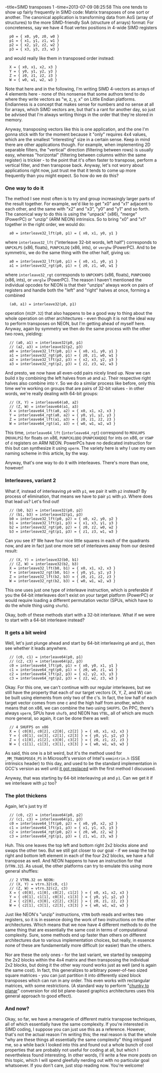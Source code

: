 -title=SIMD transposes 1
-time=2013-07-09 08:25:58
This one tends to show up fairly frequently in SIMD code: Matrix transposes of one sort or another. The canonical application is transforming data from AoS \(array of structures\) to the more SIMD\-friendly SoA \(structure of arrays\) format: For concreteness, say we have 4 float vertex positions in 4\-wide SIMD registers

```
  p0 = { x0, y0, z0, w0 }
  p1 = { x1, y1, z1, w1 }
  p2 = { x2, y2, z2, w2 }
  p3 = { x3, y3, z3, w3 }
```

and would really like them in transposed order instead:

```
  X = { x0, x1, x2, x3 }
  Y = { y0, y1, y2, y3 }
  Z = { z0, z1, z2, z3 }
  W = { w0, w1, w2, w3 }
```

Note that here and in the following, I'm writing SIMD 4\-vectors as arrays of 4 elements here \- none of this nonsense that some authors tend to do where they write vectors as "w, z, y, x" on Little Endian platforms. Endianness is a concept that makes sense for numbers and no sense at all for arrays, which SIMD vectors are, but that's a rant for another day, so just be advised that I'm always writing things in the order that they're stored in memory.

Anyway, transposing vectors like this is one application, and the one I'm gonna stick with for the moment because it "only" requires 4x4 values, which are the smallest "interesting" size in a certain sense. Keep in mind there are other applications though. For example, when implementing 2D separable filters, the "vertical" direction \(filtering between rows\) is usually easy, whereas "horizontal" \(filtering between columns within the same register\) is trickier \- to the point that it's often faster to transpose, perform a vertical filter, and then transpose back. Anyway, let's not worry about applications right now, just trust me that it tends to come up more frequently than you might expect. So how do we do this?

### One way to do it

The method I see most often is to try and group increasingly larger parts of the result together. For example, we'd like to get "x0" and "x1" adjacent to each other, and the same with "x2" and "x3", "y0" and "y1" and so forth. The canonical way to do this is using the "unpack" \(x86\), "merge" \(PowerPC\) or "unzip" \(ARM NEON\) intrinsics. So to bring "x0" and "x1" together in the right order, we would do:

```
  a0 = interleave32_lft(p0, p1) = { x0, x1, y0, y1 }
```

where `interleave32_lft` \("interleave 32\-bit words, left half"\) corresponds to `UNPCKLPS` \(x86, floats\), `PUNPCKLDQ` \(x86, ints\), or `vmrghw` \(PowerPC\). And to be symmetric, we do the same thing with the other half, giving us:

```
  a0 = interleave32_lft(p0, p1) = { x0, x1, y0, y1 }
  a1 = interleave32_rgt(p0, p1) = { z0, z1, w0, w1 }
```

where `interleave32_rgt` corresponds to `UNPCKHPS` \(x86, floats\), `PUNPCKHDQ` \(x86, ints\), or `vmrglw` \(PowerPC\). The reason I haven't mentioned the individual opcodes for NEON is that their "unzips" always work on pairs of registers and handle both the "left" and "right" halves at once, forming a combined

```
  (a0, a1) = interleave32(p0, p1)
```

operation \(`VUZP.32`\) that also happens to be a good way to thing about the whole operation on other architectures \- even though it is not the ideal way to perform transposes on NEON, but I'm getting ahead of myself here. Anyway, again by symmetry we then do the same process with the other two rows, yielding:

```
  // (a0, a1) = interleave32(p0, p1)
  // (a2, a3) = interleave32(p2, p3)
  a0 = interleave32_lft(p0, p1) = { x0, x1, y0, y1 }
  a1 = interleave32_rgt(p0, p1) = { z0, z1, w0, w1 }
  a2 = interleave32_lft(p2, p3) = { x2, x3, y2, y3 }
  a3 = interleave32_rgt(p2, p3) = { z2, z3, w2, w3 }
```

And presto, we now have all even\-odd pairs nicely lined up. Now we can build `X` by combining the left halves from `a0` and `a2`. Their respective right halves also combine into `Y`. So we do a similar process like before, only this time we're working on groups that are pairs of 32\-bit values \- in other words, we're really dealing with 64\-bit groups:

```
  // (X, Y) = interleave64(a0, a2)
  // (Z, W) = interleave64(a1, a3)
  X = interleave64_lft(a0, a2) = { x0, x1, x2, x3 }
  Y = interleave64_rgt(a0, a2) = { y0, y1, y2, y3 }
  Z = interleave64_lft(a1, a3) = { z0, z1, z2, z3 }
  W = interleave64_rgt(a1, a3) = { w0, w1, w2, w3 }
```

This time, `interleave64_lft` \(`interleave64_rgt`\) correspond to `MOVLHPS` \(`MOVHLPS`\) for floats on x86, `PUNPCKLQDQ` \(`PUNPCKHQDQ`\) for ints on x86, or `VSWP` of `d` registers on ARM NEON. PowerPCs have no dedicated instruction for this but can synthesize it using `vperm`. The variety here is why I use my own naming scheme in this article, by the way.

Anyway, that's one way to do it with interleaves. There's more than one, however!

### Interleaves, variant 2

What if, instead of interleaving `p0` with `p1`, we pair it with `p2` instead? By process of elimination, that means we have to pair `p1` with `p3`. Where does that lead us? Let's find out!

```
  // (b0, b2) = interleave32(p0, p2)
  // (b1, b3) = interleave32(p1, p3)
  b0 = interleave32_lft(p0, p2) = { x0, x2, y0, y2 }
  b1 = interleave32_lft(p1, p3) = { x1, x3, y1, y3 }
  b2 = interleave32_rgt(p0, p2) = { z0, z2, w0, w2 }
  b3 = interleave32_rgt(p1, p3) = { z1, z3, w1, w3 }
```

Can you see it? We have four nice little squares in each of the quadrants now, and are in fact just one more set of interleaves away from our desired result:

```
  // (X, Y) = interleave32(b0, b1)
  // (Z, W) = interleave32(b2, b3)
  X = interleave32_lft(b0, b1) = { x0, x1, x2, x3 }
  Y = interleave32_rgt(b0, b1) = { y0, y1, y2, y3 }
  Z = interleave32_lft(b2, b3) = { z0, z1, z2, z3 }
  W = interleave32_rgt(b2, b3) = { w0, w1, w2, w3 }
```

This one uses just one type of interleave instruction, which is preferable if you the 64\-bit interleaves don't exist on your target platform \(PowerPC\) or would require loading a different permutation vector \(SPUs, which have to do the whole thing using `shufb`\).

Okay, both of these methods start with a 32\-bit interleave. What if we were to start with a 64\-bit interleave instead?

### It gets a bit weird

Well, let's just plunge ahead and start by 64\-bit interleaving `p0` and `p1`, then see whether it leads anywhere.

```
  // (c0, c1) = interleave64(p0, p1)
  // (c2, c3) = interleave64(p2, p3)
  c0 = interleave64_lft(p0, p1) = { x0, y0, x1, y1 }
  c1 = interleave64_rgt(p0, p1) = { z0, w0, z1, w1 }
  c2 = interleave64_lft(p2, p3) = { x2, y2, x3, y3 }
  c3 = interleave64_rgt(p2, p3) = { z2, w2, z3, w3 }
```

Okay. For this one, we can't continue with our regular interleaves, but we still have the property that each of our target vectors \(X, Y, Z, and W\) can be built using elements from only two of the c's. In fact, the low half of each target vector comes from one c and the high half from another, which means that on x86, we can combine the two using `SHUFPS`. On PPC, there's always `vperm`, SPUs have `shufb`, and NEON has `VTBL`, all of which are much more general, so again, it can be done there as well:

```
  // 4 SHUFPS on x86
  X = { c0[0], c0[2], c2[0], c2[2] } = { x0, x1, x2, x3 }
  Y = { c0[1], co[3], c2[1], c2[3] } = { y0, y1, y2, y3 }
  Z = { c1[0], z1[2], c3[0], c3[2] } = { z0, z1, z2, z3 }
  W = { c1[1], c1[3], c3[1], c3[3] } = { w0, w1, w3, w3 }
```

As said, this one is a bit weird, but it's the method used for `_MM_TRANSPOSE4_PS` in Microsoft's version of Intel's `emmintrin.h` \(SSE intrinsics header\) to this day, and used to be the standard implementation in GCC's version as well until [it got replaced](http://gcc.gnu.org/ml/gcc-patches/2005-10/msg00324.html) with the first method I discussed.

Anyway, that was starting by 64\-bit interleaving `p0` and `p1`. Can we get it if we interleave with `p2` too?

### The plot thickens

Again, let's just try it!

```
  // (c0, c2) = interleave64(p0, p2)
  // (c1, c3) = interleave64(p1, p3)
  c0 = interleave64_lft(p0, p2) = { x0, y0, x2, y2 }
  c1 = interleave64_lft(p1, p3) = { x1, y1, x3, y3 }
  c2 = interleave64_rgt(p0, p2) = { z0, w0, z2, w2 }
  c3 = interleave64_rgt(p1, p3) = { z1, w1, z3, w3 }
```

Huh. This one leaves the top left and bottom right 2x2 blocks alone and swaps the other two. But we still got closer to our goal \- if we swap the top right and bottom left element in each of the four 2x2 blocks, we have a full transpose as well. And NEON happens to have an instruction for that \(`VTRN.32`\). As usual, the other platforms can try to emulate this using more general shuffles:

```
  // 2 VTRN.32 on NEON:
  // (X, Y) = vtrn.32(c0, c1)
  // (Z, W) = vtrn.32(c2, c3)
  X = { c0[0], c1[0], c0[2], c1[2] } = { x0, x1, x2, x3 }
  Y = { c0[1], c1[1], c0[3], c1[3] } = { y0, y1, y2, y3 }
  Z = { c2[0], c3[0], c2[2], c3[2] } = { z0, z1, z2, z3 }
  W = { c2[1], c3[1], c2[3], c3[3] } = { w0, w1, w2, w3 }
```

Just like NEON's "unzip" instructions, `VTRN` both reads and writes two registers, so it is in essence doing the work of two instructions on the other architectures. Which means that we now have 4 different methods to do the same thing that are essentially the same cost in terms of computational complexity. Sure, some methods end up faster than others on different architectures due to various implementation choices, but really, in essence none of these are fundamentally more difficult \(or easier\) than the others.

Nor are these the only ones \- for the last variant, we started by swapping the 2x2 blocks within the 4x4 matrix and then transposing the individual 2x2 blocks, but doing it the other way round works just as well \(and is again the same cost\). In fact, this generalizes to arbitrary power\-of\-two sized square matrices \- you can just partition it into differently sized block transposes which can run in any order. This even works with rectangular matrices, with some restrictions. \(A standard way to perform "[chunky to planar](http://www.lysator.liu.se/~mikaelk/doc/c2ptut/)" conversion for old bit plane\-based graphics architectures uses this general approach to good effect\).

### And now?

Okay, so far, we have a menagerie of different matrix transpose techniques, all of which essentially have the same complexity. If you're interested in SIMD coding, I suppose you can just use this as a reference. However, that's not the actual reason I'm writing this; the real reason is that the whole "why are these things all essentially the same complexity" thing intrigued me, so a while back I looked into this and found out a whole bunch of cool properties that are probably not useful for coding at all, but which I nevertheless found interesting. In other words, I'll write a few more posts on this topic, which I will spend gleefully nerding out with no particular goal whatsoever. If you don't care, just stop reading now. You're welcome!